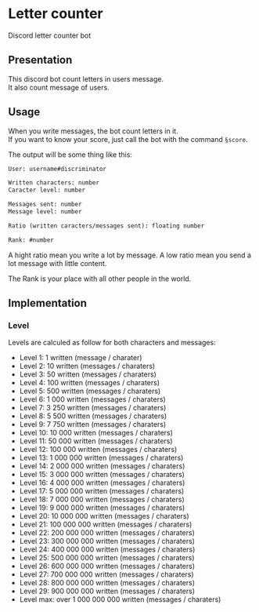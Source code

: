 # Letter counter 
Discord letter counter bot

## Presentation

This discord bot count letters in users message.  
It also count message of users.

## Usage

When you write messages, the bot count letters in it.  
If you want to know your score, just call the bot with the command `§score`.

The output will be some thing like this:

```txt
User: username#discriminator

Written characters: number
Caracter level: number

Messages sent: number
Message level: number

Ratio (written caracters/messages sent): floating number

Rank: #number
```

A hight ratio mean you write a lot by message.
A low ratio mean you send a lot message with little content.

The Rank is your place with all other people in the world.

## Implementation

### Level

Levels are calculed as follow for both characters and messages:

- Level 1: 1 written (message / charater)
- Level 2: 10 written (messages / charaters)
- Level 3: 50 written (messages / charaters)
- Level 4: 100 written (messages / charaters)
- Level 5: 500 written (messages / charaters)
- Level 6: 1 000 written (messages / charaters)
- Level 7: 3 250 written (messages / charaters)
- Level 8: 5 500 written (messages / charaters)
- Level 9: 7 750 written (messages / charaters)
- Level 10: 10 000 written (messages / charaters)
- Level 11: 50 000 written (messages / charaters)
- Level 12: 100 000 written (messages / charaters)
- Level 13: 1 000 000 written (messages / charaters)
- Level 14: 2 000 000 written (messages / charaters)
- Level 15: 3 000 000 written (messages / charaters)
- Level 16: 4 000 000 written (messages / charaters)
- Level 17: 5 000 000 written (messages / charaters)
- Level 18: 7 000 000 written (messages / charaters)
- Level 19: 9 000 000 written (messages / charaters)
- Level 20: 10 000 000 written (messages / charaters)
- Level 21: 100 000 000 written (messages / charaters)
- Level 22: 200 000 000 written (messages / charaters)
- Level 23: 300 000 000 written (messages / charaters)
- Level 24: 400 000 000 written (messages / charaters)
- Level 25: 500 000 000 written (messages / charaters)
- Level 26: 600 000 000 written (messages / charaters)
- Level 27: 700 000 000 written (messages / charaters)
- Level 28: 800 000 000 written (messages / charaters)
- Level 29: 900 000 000 written (messages / charaters)
- Level max: over 1 000 000 000 written (messages / charaters)
